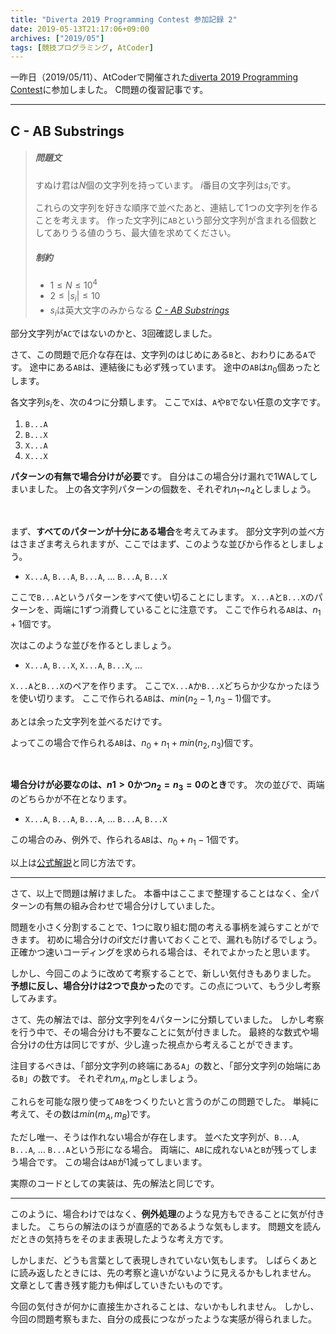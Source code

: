 ```yaml
---
title: "Diverta 2019 Programming Contest 参加記録 2"
date: 2019-05-13T21:17:06+09:00
archives: ["2019/05"]
tags: [競技プログラミング, AtCoder]
---
```


一昨日（2019/05/11）、AtCoderで開催された[diverta 2019 Programming Contest](https://atcoder.jp/contests/diverta2019)に参加しました。
C問題の復習記事です。
<!--more-->
---

## C - AB Substrings
> ##### 問題文
>
> すぬけ君は$N$個の文字列を持っています。
> $i$番目の文字列は$s_i$です。
>
> これらの文字列を好きな順序で並べたあと、連結して1つの文字列を作ることを考えます。
> 作った文字列に`AB`という部分文字列が含まれる個数としてありうる値のうち、最大値を求めてください。
>
> ##### 制約
> - $1 \leq N \leq 10^4$
> - $2 \leq |s_i| \leq 10$
> - $s_i$は英大文字のみからなる
> <cite>[C - AB Substrings](https://atcoder.jp/contests/diverta2019/tasks/diverta2019_c) </cite>

部分文字列が`AC`ではないのかと、3回確認しました。

さて、この問題で厄介な存在は、文字列のはじめにある`B`と、おわりにある`A`です。
途中にある`AB`は、連結後にも必ず残っています。
途中の`AB`は$n_0$個あったとします。

各文字列$s_i$を、次の4つに分類します。
ここで`X`は、`A`や`B`でない任意の文字です。

1. `B...A`
1. `B...X`
1. `X...A`
1. `X...X`

**パターンの有無で場合分けが必要**です。
自分はこの場合分け漏れで1WAしてしまいました。
上の各文字列パターンの個数を、それぞれ$n_1$~$n_4$としましょう。

</br>

まず、**すべてのパターンが十分にある場合**を考えてみます。
部分文字列の並べ方はさまざま考えられますが、ここではまず、このような並びから作るとしましょう。

- `X...A`, `B...A`, `B...A`, ... `B...A`, `B...X`

ここで`B...A`というパターンをすべて使い切ることにします。
`X...A`と`B...X`のパターンを、両端に1ずつ消費していることに注意です。
ここで作られる`AB`は、$n_1+1$個です。

次はこのような並びを作るとしましょう。

- `X...A`, `B...X`, `X...A`, `B...X`, ...

`X...A`と`B...X`のペアを作ります。
ここで`X...A`か`B...X`どちらか少なかったほうを使い切ります。
ここで作られる`AB`は、$min(n_2-1, n_3-1)$個です。

あとは余った文字列を並べるだけです。

よってこの場合で作られる`AB`は、$n_0 + n_1 + min(n_2, n_3)$個です。

</br>

**場合分けが必要なのは、$n1>0$かつ$n_2=n_3=0$のとき**です。
次の並びで、両端のどちらかが不在となります。

- `X...A`, `B...A`, `B...A`, ... `B...A`, `B...X`

この場合のみ、例外で、作られる`AB`は、$n_0 + n_1 -1$個です。

以上は[公式解説](https://img.atcoder.jp/diverta2019/editorial.pdf)と同じ方法です。

---

さて、以上で問題は解けました。
本番中はここまで整理することはなく、全パターンの有無の組み合わせで場合分けしていました。

問題を小さく分割することで、1つに取り組む間の考える事柄を減らすことができます。
初めに場合分けのif文だけ書いておくことで、漏れも防げるでしょう。
正確かつ速いコーディングを求められる場合は、それでよかったと思います。

しかし、今回このように改めて考察することで、新しい気付きもありました。
**予想に反し、場合分けは2つで良かった**のです。この点について、もう少し考察してみます。

さて、先の解法では、部分文字列を4パターンに分類していました。
しかし考察を行う中で、その場合分けも不要なことに気が付きました。
最終的な数式や場合分けの仕方は同じですが、少し違った視点から考えることができます。

注目するべきは、「部分文字列の終端にある`A`」の数と、「部分文字列の始端にある`B`」の数です。
それぞれ$m_A, m_B$としましょう。

これらを可能な限り使って`AB`をつくりたいと言うのがこの問題でした。
単純に考えて、その数は$min(m_A,m_B)$です。

ただし唯一、そうは作れない場合が存在します。
並べた文字列が、`B...A`, `B...A`, ... `B...A`という形になる場合。
両端に、`AB`に成れない`A`と`B`が残ってしまう場合です。
この場合は`AB`が1減ってしまいます。

実際のコードとしての実装は、先の解法と同じです。

---

このように、場合わけではなく、**例外処理**のような見方もできることに気が付きました。
こちらの解法のほうが直感的であるような気もします。
問題文を読んだときの気持ちをそのまま表現したような考え方です。

しかしまだ、どうも言葉として表現しきれていない気もします。
しばらくあとに読み返したときには、先の考察と違いがないように見えるかもしれません。
文章として書き残す能力も伸ばしていきたいものです。

今回の気付きが何かに直接生かされることは、ないかもしれません。
しかし、今回の問題考察もまた、自分の成長につながったような実感が得られました。
